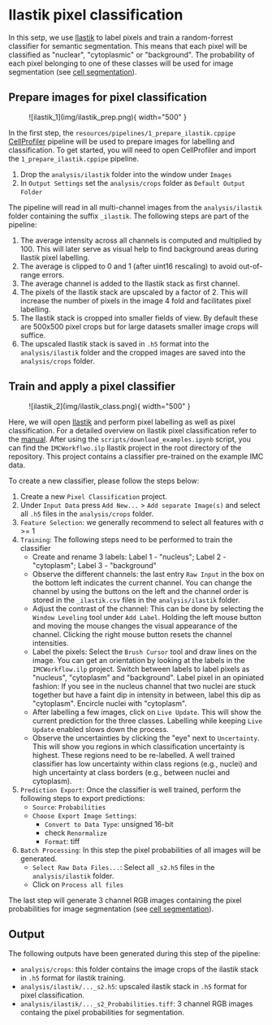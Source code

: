 # Ilastik pixel classification

In this setp, we use [Ilastik](https://www.ilastik.org/) to label pixels and train a random-forrest classifier for semantic segmentation. 
This means that each pixel will be classified as "nuclear", "cytoplasmic" or "background".
The probability of each pixel belonging to one of these classes will be used for image segmentation (see [cell segmentation](segmentation.md)).

## Prepare images for pixel classification

<figure markdown>
  ![ilastik_1](img/ilastik_prep.png){ width="500" }
</figure>

In the first step, the `resources/pipelines/1_prepare_ilastik.cppipe` [CellProfiler](https://cellprofiler.org/) pipeline will be used to prepare images for labelling and classification.
To get started, you will need to open CellProfiler and import the `1_prepare_ilastik.cppipe` pipeline.

1. Drop the `analysis/ilastik` folder into the window under `Images`  
2. In `Output Settings` set the `analysis/crops` folder as `Default Output Folder`  

The pipeline will read in all multi-channel images from the `analysis/ilastik` folder containing the suffix `_ilastik`. 
The following steps are part of the pipeline:

1. The average intensity across all channels is computed and multiplied by 100. This will later serve as visual help to find background areas during Ilastik pixel labelling.  
2. The average is clipped to 0 and 1 (after uint16 rescaling) to avoid out-of-range errors.  
3. The average channel is added to the Ilastik stack as first channel.  
4. The pixels of the Ilastik stack are upscaled by a factor of 2. This will increase the number of pixels in the image 4 fold and facilitates pixel labelling.  
5. The Ilastik stack is cropped into smaller fields of view. By default these are 500x500 pixel crops but for large datasets smaller image crops will suffice.  
6. The upscaled Ilastik stack is saved in `.h5` format into the `analysis/ilastik` folder and the cropped images are saved into the `analysis/crops` folder.  

## Train and apply a pixel classifier

<figure markdown>
  ![ilastik_2](img/ilastik_class.png){ width="500" }
</figure>

Here, we will open [Ilastik](https://www.ilastik.org/) and perform pixel labelling as well as pixel classification.
For a detailed overview on Ilastik pixel classification refer to the [manual](https://www.ilastik.org/documentation/pixelclassification/pixelclassification).
After using the `scripts/download_examples.ipynb` script, you can find the `IMCWorkflwo.ilp` Ilastik project in the root directory of the repository.
This project contains a classifier pre-trained on the example IMC data.

To create a new classifier, please follow the steps below:

1. Create a new  `Pixel Classification` project.
2. Under `Input Data` press `Add New...` > `Add separate Image(s)` and select all `.h5` files in the `analysis/crops` folder.  
3. `Feature Selection`: we generally recommend to select all features with &sigma; >= 1  
4. `Training`: The following steps need to be performed to train the classifier
    * Create and rename 3 labels: Label 1 - "nucleus"; Label 2 - "cytoplasm"; Label 3 - "background"
    * Observe the different channels: the last entry `Raw Input` in the box on the bottom left indicates the current channel. You can change the channel by using the buttons on the left and the channel order is stored in the `_ilastik.csv` files in the `analysis/ilastik` folder.
    * Adjust the contrast of the channel: This can be done by selecting the `Window Leveling` tool under `Add Label`. Holding the left mouse button and moving the mouse changes the visual appearance of the channel. Clicking the right mouse button resets the channel intensities.
    * Label the pixels: Select the `Brush Cursor` tool and draw lines on the image. You can get an orientation by looking at the labels in the `IMCWorkflow.ilp` project. Switch between labels to label pixels as "nucleus", "cytoplasm" and "background". Label pixel in an opiniated fashion: If you see in the nucleus channel that two nuclei are stuck together but have a faint dip in intensity in between, label this dip as "cytoplasm". Encircle nuclei with "cytoplasm".  
    * After labelling a few images, click on `Live Update`. This will show the current prediction for the three classes. Labelling while keeping `Live Update` enabled slows down the process.
    * Observe the uncertainties by clicking the "eye" next to `Uncertainty`. This will show you regions in which classification uncertainty is highest. These regions need to be re-labelled. A well trained classifier has low uncertainty within class regions (e.g., nuclei) and high uncertainty at class borders (e.g., between nuclei and cytoplasm).
5. `Prediction Export`: Once the classifier is well trained, perform the following steps to export predictions:
    * `Source`: `Probabilities`
    * `Choose Export Image Settings`: 
        - `Convert to Data Type`: unsigned 16-bit
        - check `Renormalize`
        - `Format`: tiff
6. `Batch Processing`: In this step the pixel probabilities of all images will be generated.
    * `Select Raw Data Files...`: Select all `_s2.h5` files in the `analysis/ilastik` folder.
    * Click on `Process all files`

The last step will generate 3 channel RGB images containing the pixel probabilities for image segmentation (see [cell segmentation](segmentation.md)).
        
## Output

The following outputs have been generated during this step of the pipeline:

* `analysis/crops`: this folder contains the image crops of the ilastik stack in `.h5` format for ilastik training.
* `analysis/ilastik/..._s2.h5`: upscaled ilastik stack in `.h5` format for pixel classification.  
* `analysis/ilastik/..._s2_Probabilities.tiff`: 3 channel RGB images containg the pixel probabilities for segmentation.